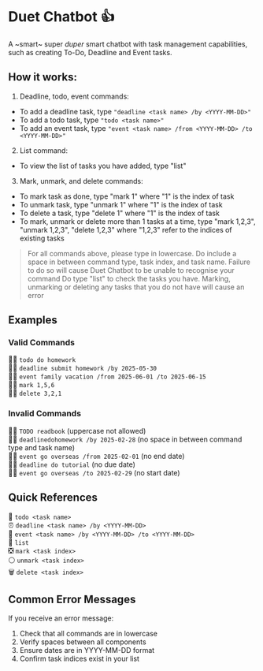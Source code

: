 # Duet Chatbot :+1:
A ~smart~ super *duper* smart chatbot with task management capabilities, such as creating To-Do, Deadline and Event tasks. 

## How it works:
1. Deadline, todo, event commands:
- To add a deadline task, type `"deadline <task name> /by <YYYY-MM-DD>"`
- To add a todo task, type `"todo <task name>"`
- To add an event task, type `"event <task name> /from <YYYY-MM-DD> /to <YYYY-MM-DD>"`

2. List command:
- To view the list of tasks you have added, type "list"

3. Mark, unmark, and delete commands:
- To mark task as done, type "mark 1" where "1" is the index of task
- To unmark task, type "unmark 1" where "1" is the index of task
- To delete a task, type "delete 1" where "1" is the index of task
- To mark, unmark or delete more than 1 tasks at a time, type "mark 1,2,3", "unmark 1,2,3", "delete 1,2,3" where "1,2,3" refer to the indices of existing tasks

> For all commands above, please type in lowercase. Do include a space in between command type, task index, and task name. Failure to do so will cause Duet Chatbot to be unable to recognise your command
> Do type "list" to check the tasks you have. Marking, unmarking or deleting any tasks that you do not have will cause an error

## Examples
### Valid Commands
🙆‍♂️ `todo do homework`  
🙆‍♂️ `deadline submit homework /by 2025-05-30`  
🙆‍♂️ `event family vacation /from 2025-06-01 /to 2025-06-15`  
🙆‍♂️ `mark 1,5,6`  
🙆‍♂️ `delete 3,2,1`  

### Invalid Commands
🙅‍♂️ `TODO readbook` (uppercase not allowed)  
🙅‍♂️ `deadlinedohomework /by 2025-02-28` (no space in between command type and task name)  
🙅‍♂️ `event go overseas /from 2025-02-01` (no end date)  
🙅‍♂️ `deadline do tutorial` (no due date)  
🙅‍♂️ `event go overseas /to 2025-02-29` (no start date)  

## Quick References
📝 `todo <task name>`  
⏰ `deadline <task name> /by <YYYY-MM-DD>`  
📆 `event <task name> /by <YYYY-MM-DD> /to <YYYY-MM-DD>`  
📁 `list`  
❎ `mark <task index>`  
⚪ `unmark <task index>`  
🗑️ `delete <task index>`  

## Common Error Messages
If you receive an error message:
1. Check that all commands are in lowercase
2. Verify spaces between all components
3. Ensure dates are in YYYY-MM-DD format
4. Confirm task indices exist in your list


